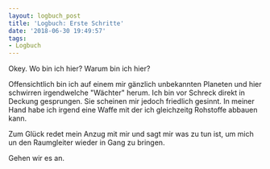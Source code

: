 ```yaml
---
layout: logbuch_post
title: 'Logbuch: Erste Schritte'
date: '2018-06-30 19:49:57'
tags: 
- Logbuch
---
```


Okey. Wo bin ich hier?
Warum bin ich hier?

Offensichtlich bin ich auf einem mir gänzlich unbekannten Planeten und hier schwirren irgendwelche "Wächter" herum. Ich bin vor Schreck direkt in Deckung gesprungen. Sie scheinen mir jedoch friedlich gesinnt. In meiner Hand habe ich irgend eine Waffe mit der ich gleichzeitg Rohstoffe abbauen kann. 

Zum Glück redet mein Anzug mit mir und sagt mir was zu tun ist, um mich un den Raumgleiter wieder in Gang zu bringen. 

Gehen wir es an.

